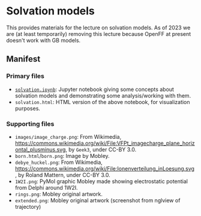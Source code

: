 # Solvation models

This provides materials for the lecture on solvation models.
As of 2023 we are (at least temporarily) removing this lecture because OpenFF at present doesn't work with GB models.

## Manifest
### Primary files
- [`solvation.ipynb`](solvation.ipynb): Jupyter notebook giving some concepts about solvation models and demonstrating some analysis/working with them.
- `solvation.html`: HTML version of the above notebook, for visualization purposes.

### Supporting files
- `images/image_charge.png`: From Wikimedia, https://commons.wikimedia.org/wiki/File:VFPt_imagecharge_plane_horizontal_plusminus.svg, by `Geek3`, under CC-BY 3.0.
- `born.html`/`born.png`: Image by Mobley.
- `debye_huckel.png`: From Wikimedia, https://commons.wikimedia.org/wiki/File:Ionenverteilung_inLoesung.svg, by Roland Mattern, under CC-BY 3.0.
- `1W2I.png`: PyMol graphic Mobley made showing electrostatic potential from Delphi around 1W2I.
- `rings.png`: Mobley original artwork.
- `extended.png`: Mobley original artwork (screenshot from nglview of trajectory)
